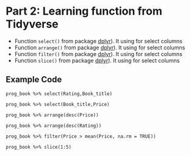 # Part 2: Learning function from Tidyverse

- Function `select()` from package [dplyr](https://dplyr.tidyverse.org/articles/dplyr.html#select-columns-with-select)). It using for select columns
- Function `arrange()` from package [dplyr](https://dplyr.tidyverse.org/articles/dplyr.html#select-columns-with-select)). It using for select columns
- Function `filter()` from package [dplyr](https://dplyr.tidyverse.org/articles/dplyr.html#select-columns-with-select)). It using for select columns
- Function `slice()` from package [dplyr](https://dplyr.tidyverse.org/articles/dplyr.html#select-columns-with-select)). It using for select columns

## Example Code
```{R}
prog_book %>% select(Rating,Book_title)
```
```{R}
prog_book %>% select(Book_title,Price)
```
```{R}
prog_book %>% arrange(desc(Price))
```
```{R}
prog_book %>% arrange(desc(Rating))
```
```{R}
prog_book %>% filter(Price > mean(Price, na.rm = TRUE))
```
```{R}
prog_book %>% slice(1:5)
```
